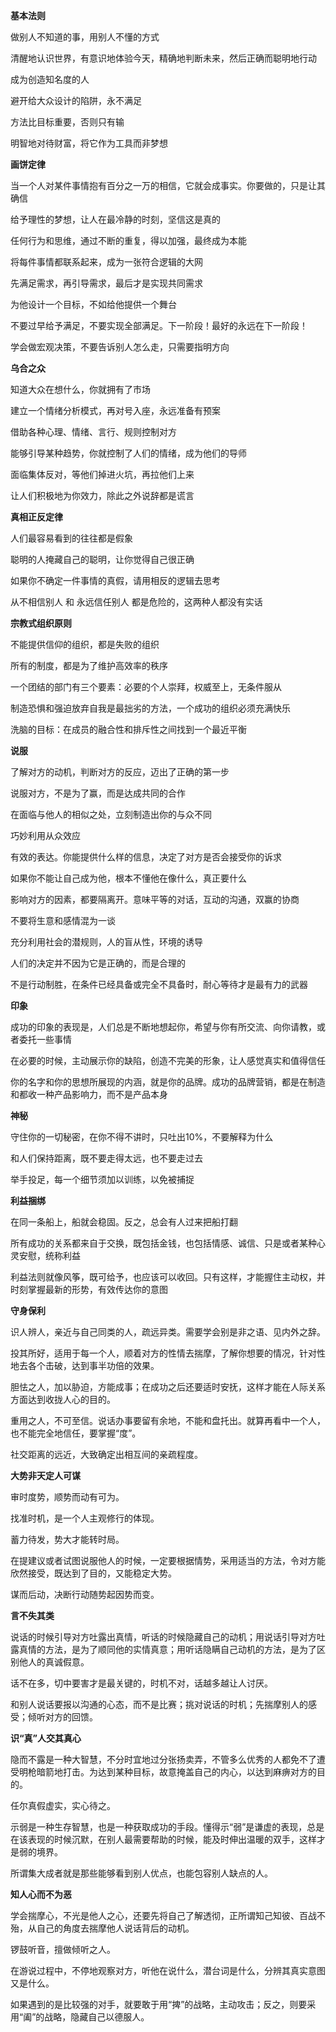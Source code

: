 **基本法则**

做别人不知道的事，用别人不懂的方式

清醒地认识世界，有意识地体验今天，精确地判断未来，然后正确而聪明地行动

成为创造知名度的人

避开给大众设计的陷阱，永不满足

方法比目标重要，否则只有输

明智地对待财富，将它作为工具而非梦想

**画饼定律**

当一个人对某件事情抱有百分之一万的相信，它就会成事实。你要做的，只是让其确信

给予理性的梦想，让人在最冷静的时刻，坚信这是真的

任何行为和思维，通过不断的重复，得以加强，最终成为本能

将每件事情都联系起来，成为一张符合逻辑的大网

先满足需求，再引导需求，最后才是实现共同需求

为他设计一个目标，不如给他提供一个舞台

不要过早给予满足，不要实现全部满足。下一阶段！最好的永远在下一阶段！

学会做宏观决策，不要告诉别人怎么走，只需要指明方向

**乌合之众**

知道大众在想什么，你就拥有了市场

建立一个情绪分析模式，再对号入座，永远准备有预案

借助各种心理、情绪、言行、规则控制对方

能够引导某种趋势，你就控制了人们的情绪，成为他们的导师

面临集体反对，等他们掉进火坑，再拉他们上来

让人们积极地为你效力，除此之外说辞都是谎言

**真相正反定律**

人们最容易看到的往往都是假象

聪明的人掩藏自己的聪明，让你觉得自己很正确

如果你不确定一件事情的真假，请用相反的逻辑去思考

从不相信别人 和 永远信任别人 都是危险的，这两种人都没有实话

**宗教式组织原则**

不能提供信仰的组织，都是失败的组织

所有的制度，都是为了维护高效率的秩序

一个团结的部门有三个要素：必要的个人崇拜，权威至上，无条件服从

制造恐惧和强迫放弃自我是最拙劣的方法，一个成功的组织必须充满快乐

洗脑的目标：在成员的融合性和排斥性之间找到一个最近平衡

**说服**

了解对方的动机，判断对方的反应，迈出了正确的第一步

说服对方，不是为了赢，而是达成共同的合作

在面临与他人的相似之处，立刻制造出你的与众不同

巧妙利用从众效应

有效的表达。你能提供什么样的信息，决定了对方是否会接受你的诉求

如果你不能让自己成为他，根本不懂他在像什么，真正要什么

影响对方的因素，都要隔离开。意味平等的对话，互动的沟通，双赢的协商

不要将生意和感情混为一谈

充分利用社会的潜规则，人的盲从性，环境的诱导

人们的决定并不因为它是正确的，而是合理的

不是行动制胜，在条件已经具备或完全不具备时，耐心等待才是最有力的武器

**印象**

成功的印象的表现是，人们总是不断地想起你，希望与你有所交流、向你请教，或者委托一些事情

在必要的时候，主动展示你的缺陷，创造不完美的形象，让人感觉真实和值得信任

你的名字和你的思想所展现的内涵，就是你的品牌。成功的品牌营销，都是在制造和都收一种产品影响力，而不是产品本身

**神秘**

守住你的一切秘密，在你不得不讲时，只吐出10%，不要解释为什么

和人们保持距离，既不要走得太远，也不要走过去

举手投足，每一个细节须加以训练，以免被捕捉

**利益捆绑**

在同一条船上，船就会稳固。反之，总会有人过来把船打翻

所有成功的关系都来自于交换，既包括金钱，也包括情感、诚信、只是或者某种心灵安慰，统称利益

利益法则就像风筝，既可给予，也应该可以收回。只有这样，才能握住主动权，并时刻掌握最新的形势，有效传达你的意图 

**守身保利**

识人辨人，亲近与自己同类的人，疏远异类。需要学会别是非之语、见内外之辞。

投其所好，适用于每一个人，顺着对方的性情去揣摩，了解你想要的情况，针对性地去各个击破，达到事半功倍的效果。

胆怯之人，加以胁迫，方能成事；在成功之后还要适时安抚，这样才能在人际关系方面达到收拢人心的目的。

重用之人，不可至信。说话办事要留有余地，不能和盘托出。就算再看中一个人，也不能完全地信任，要掌握“度”。

社交距离的远近，大致确定出相互间的亲疏程度。

**大势非天定人可谋**

审时度势，顺势而动有可为。

找准时机，是一个人主观修行的体现。

蓄力待发，势大才能转时局。

在提建议或者试图说服他人的时候，一定要根据情势，采用适当的方法，令对方能欣然接受，既达到了目的，又能稳定大势。

谋而后动，决断行动随势起因势而变。

**言不失其类**

说话的时候引导对方吐露出真情，听话的时候隐藏自己的动机；用说话引导对方吐露真情的方法，是为了顺同他的实情真意；用听话隐瞒自己动机的方法，是为了区别他人的真诚假意。

话不在多，切中要害才是最关键的，时机不对，话越多越让人讨厌。

和别人说话要报以沟通的心态，而不是比赛；挑对说话的时机；先揣摩别人的感受；倾听对方的回馈。

**识“真”人交其真心**

隐而不露是一种大智慧，不分时宜地过分张扬卖弄，不管多么优秀的人都免不了遭受明枪暗箭地打击。为达到某种目标，故意掩盖自己的内心，以达到麻痹对方的目的。

任尔真假虚实，实心待之。

示弱是一种生存智慧，也是一种获取成功的手段。懂得示“弱”是谦虚的表现，总是在该表现的时候沉默，在别人最需要帮助的时候，能及时伸出温暖的双手，这样才是弱的境界。

所谓集大成者就是那些能够看到别人优点，也能包容别人缺点的人。

**知人心而不为恶**

学会揣摩心，不光是他人之心，还要先将自己了解透彻，正所谓知己知彼、百战不殆，从自己的角度去揣摩他人说话背后的动机。

锣鼓听音，擅做倾听之人。

在游说过程中，不停地观察对方，听他在说什么，潜台词是什么，分辨其真实意图又是什么。

如果遇到的是比较强的对手，就要敢于用“捭”的战略，主动攻击；反之，则要采用“阖”的战略，隐藏自己以德服人。



